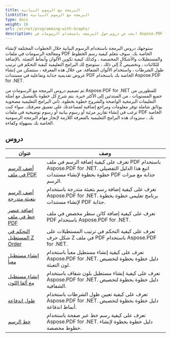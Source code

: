```yaml
---
title: البرمجة مع الرسوم البيانية
linktitle: البرمجة مع الرسوم البيانية
type: docs
weight: 16
url: /ar/net/programming-with-Graphs/
description: ابحث عن دروس حول البرمجة باستخدام الرسومات في Aspose.PDF for .NET. تعرف على كيفية إنشاء وتخصيص الرسومات في مستندات PDF الخاصة بك.
---
```

ستوجهك دروس البرمجة باستخدام الرسوم البيانية خلال الخطوات المختلفة لإنشاء ومعالجة الرسومات في ملفات PDF الخاصة بك. سوف تتعلم كيفية رسم الخطوط والمستطيلات والأشكال المخصصة ، وكذلك كيفية تكوين الألوان وأنماط التعبئة. بالإضافة إلى ذلك ، ستوضح لك البرامج التعليمية كيفية التحكم في ترتيب Z للكائنات ، وتخصيص طول الشرطات ، واستخدام الألوان الشفافة. من خلال هذه المعرفة ، ستتمكن من إنشاء عروض تقديمية جذابة وتفاعلية في مستندات PDF الخاصة بك باستخدام Aspose.PDF for .NET.

تم تصميم دروس البرمجة مع الرسومات من Aspose.PDF for .NET للمطورين من جميع المستويات ، من المبتدئين إلى الأكثر خبرة. يتم شرح كل خطوة بالتفصيل مع أمثلة التعليمات البرمجية الواضحة والشروح خطوة بخطوة. تأتي البرامج التعليمية مصحوبة بوثائق شاملة توفر معلومات ومراجع إضافية لمساعدتك على تعميق معرفتك. سواء كنت ترغب في إنشاء تقارير مرئية أو رسوم بيانية أو رسوم توضيحية في ملفات PDF الخاصة بك ، ستزودك هذه البرامج التعليمية بالمعرفة اللازمة لإنجاز مهام البرمجة الرسومية الخاصة بك بسهولة وكفاءة.

## دروس
| عنوان | وصف |
| --- | --- | 
| [أضف الرسم في ملف PDF](./add-drawing/) | تعرف على كيفية إضافة الرسم في ملف PDF باستخدام Aspose.PDF for .NET. اتبع هذا الدليل التفصيلي خطوة بخطوة لإنشاء مستندات PDF جذابة مع ميزات الرسم. |  
| [أضف الرسم بتعبئة متدرجة](./add-drawing-with-gradient-fill/) | تعرف على كيفية إضافة رسم بتعبئة متدرجة باستخدام Aspose.PDF for .NET. برنامج تعليمي خطوة بخطوة لإنشاء مستندات PDF جذابة. |  
| [إضافة عنصر خط في ملف PDF](./add-line-object/) | تعرف على كيفية إضافة كائن سطر مخصص في ملف PDF باستخدام Aspose.PDF for .NET. |  
| [التحكم في المستطيل Z Order](./control-rectangle-z-order/) | تعرف على كيفية التحكم في ترتيب المستطيلات على شكل حرف Z في ملف PDF باستخدام Aspose.PDF for .NET.  |  
| [إنشاء مستطيل معبأ](./create-filled-rectangle/) | تعرف على كيفية إنشاء مستطيل معبأ باستخدام Aspose.PDF for .NET. دليل خطوة بخطوة لتخصيص لون التعبئة. |  
| [إنشاء مستطيل مع ألفا اللون](./create-rectangle-with-alpha-color/) | تعرف على كيفية إنشاء مستطيل بلون شفاف باستخدام Aspose.PDF for .NET. دليل خطوة بخطوة لتخصيص الشفافية. |  
| [طول اندفاعة](./dash-length/) | تعرف على كيفية تعيين طول الشرطات باستخدام Aspose.PDF for .NET. دليل خطوة بخطوة لتخصيص أنماط اندفاعة. |  
| [خط الرسم](./drawing-line/) | تعرف على كيفية رسم خط عبر صفحة باستخدام Aspose.PDF for .NET. دليل خطوة بخطوة لإنشاء خطوط مخصصة. |  